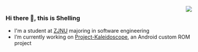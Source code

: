 <img align="right" src="https://github-readme-stats.vercel.app/api?username=cjybyjk&show_icons=true&theme=vue&hide_title=true" />

### Hi there 👋, this is Shelling

- I'm a student at [ZJNU](http://zjnu.edu.cn) majoring in software engineering
- I’m currently working on [Project-Kaleidoscope](https://github.com/Project-Kaleidoscope), an Android custom ROM project

